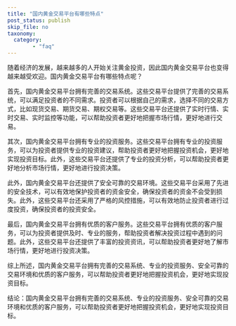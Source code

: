 ```yaml
---
title: "国内黄金交易平台有哪些特点"
post_status: publish
skip_file: no
taxonomy:
  category:
        - "faq"
---
```


随着经济的发展，越来越多的人开始关注黄金投资，因此国内黄金交易平台也变得越来越受欢迎。国内黄金交易平台有哪些特点呢？

首先，国内黄金交易平台拥有完善的交易系统。这些交易平台提供了完善的交易系统，可以满足投资者的不同需求。投资者可以根据自己的需求，选择不同的交易方式，比如现货交易、期货交易、期权交易等。这些交易平台还提供了实时行情、实时交易、实时监控等功能，可以帮助投资者更好地把握市场行情，更好地进行交易。

其次，国内黄金交易平台拥有专业的投资服务。这些交易平台拥有专业的投资服务，可以为投资者提供专业的投资建议，帮助投资者更好地把握投资机会，更好地实现投资目标。此外，这些交易平台还提供了专业的投资分析，可以帮助投资者更好地分析市场行情，更好地进行投资决策。

此外，国内黄金交易平台还提供了安全可靠的交易环境。这些交易平台采用了先进的安全技术，可以有效地保护投资者的资金安全，确保投资者的资金不会受到损失。此外，这些交易平台还采用了严格的风控措施，可以有效地防止投资者进行过度投资，确保投资者的投资安全。

最后，国内黄金交易平台拥有优质的客户服务。这些交易平台拥有优质的客户服务，可以为投资者提供及时、专业的服务，帮助投资者解决投资过程中遇到的问题。此外，这些交易平台还提供了丰富的投资资讯，可以帮助投资者更好地了解市场行情，更好地进行投资决策。

综上所述，国内黄金交易平台拥有完善的交易系统、专业的投资服务、安全可靠的交易环境和优质的客户服务，可以帮助投资者更好地把握投资机会，更好地实现投资目标。

结论：国内黄金交易平台拥有完善的交易系统、专业的投资服务、安全可靠的交易环境和优质的客户服务，可以帮助投资者更好地把握投资机会，更好地实现投资目标。

